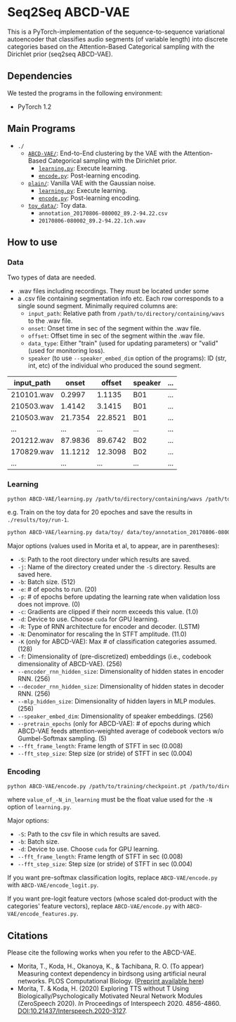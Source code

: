 # Seq2Seq ABCD-VAE

This is a PyTorch-implementation of the sequence-to-sequence variational autoencoder that classifies audio segments (of variable length) into discrete categories based on the Attention-Based Categorical sampling with the Dirichlet prior (seq2seq ABCD-VAE).

## Dependencies

We tested the programs in the following environment:
- PyTorch 1.2

## Main Programs

- `./`
	- [`ABCD-VAE/`](./ABCD-VAE/): End-to-End clustering by the VAE with the Attention-Based Categorical sampling with the Dirichlet prior.
		- [`learning.py`](./ABCD-VAE/learning.py): Execute learning.
		- [`encode.py`](./ABCD-VAE/encode.py): Post-learning encoding.
	- [`plain/`](./plain/): Vanilla VAE with the Gaussian noise.
		- [`learning.py`](./plain/learning.py): Execute learning.
		- [`encode.py`](./plain/encode.py): Post-learning encoding.
	- [`toy_data/`](./toy_data/): Toy data.
		- `annotation_20170806-080002_89.2-94.22.csv`
		- `20170806-080002_89.2-94.22.1ch.wav`

## How to use

### Data

Two types of data are needed.
- .wav files including recordings. They must be located under some 
- a .csv file containing segmentation info etc. Each row corresponds to a single sound segment. Minimally required columns are:
  - `input_path`: Relative path from `/path/to/directory/containing/wavs` to the .wav file.
  - `onset`: Onset time in sec of the segment within the .wav file.
  - `offset`: Offset time in sec of the segment within the .wav file.
  - `data_type`: Either "train" (used for updating parameters) or "valid" (used for monitoring loss).
  - `speaker` (to use `--speaker_embed_dim` option of the programs): ID (str, int, etc) of the individual who produced the sound segment.

| input_path | onset   | offset  | speaker | ... |
| ---        | ---     | ---     | ---     | --- |
| 210101.wav |  0.2997 |  1.1135 | B01     | ... |
| 210503.wav |  1.4142 |  3.1415 | B01     | ... |
| 210503.wav | 21.7354 | 22.8521 | B01     | ... |
| ...        | ...     | ...     | ...     | ... |
| 201212.wav | 87.9836 | 89.6742 | B02     | ... |
| 170829.wav | 11.1212 | 12.3098 | B02     | ... |
| ...        | ...     | ...     | ...     | ... |

### Learning

```bash
python ABCD-VAE/learning.py /path/to/directory/containing/wavs /path/to/segmentation.csv -S /path/to/directory/to/save/results [options]
```

e.g. Train on the toy data for 20 epoches and save the results in `./results/toy/run-1`.
```bash
python ABCD-VAE/learning.py data/toy/ data/toy/annotation_20170806-080002_89.2-94.22.csv -S results/toy -j run-1 -e 20
```

Major options (values used in Morita et al, to appear, are in parentheses):
- `-S`: Path to the root directory under which results are saved.
- `-j`: Name of the directory created under the `-S` directory. Results are saved here.
- `-b`: Batch size. (512)
- `-e`: # of epochs to run. (20)
- `-p`: # of epochs before updating the learning rate when validation loss does not improve. (0)
- `-c`: Gradients are clipped if their norm exceeds this value. (1.0)
- `-d`: Device to use. Choose `cuda` for GPU learning.
- `-R`: Type of RNN architecture for encoder and decoder. (LSTM)
- `-N`: Denominator for rescaling the ln STFT amplitude. (11.0)
- `-K` (only for ABCD-VAE): Max # of classification categories assumed. (128)
- `-f`: Dimensionality of (pre-discretized) embeddings (i.e., codebook dimensionality of ABCD-VAE). (256) 
- `--encoder_rnn_hidden_size`: Dimensionality of hidden states in encoder RNN. (256)
- `--decoder_rnn_hidden_size`: Dimensionality of hidden states in decoder RNN. (256)
- `--mlp_hidden_size`: Dimensionality of hidden layers in MLP modules. (256)
- `--speaker_embed_dim`: Dimensionality of speaker embeddings. (256)
- `--pretrain_epochs` (only for ABCD-VAE): # of epochs during which ABCD-VAE feeds attention-weighted average of codebook vectors w/o Gumbel-Softmax sampling. (5)
- `--fft_frame_length`: Frame length of STFT in sec (0.008)
- `--fft_step_size`: Step size (or stride) of STFT in sec (0.004)

### Encoding

```bash
python ABCD-VAE/encode.py /path/to/training/checkpoint.pt /path/to/directory/containing/wavs /path/to/segmentation.csv value_of_-N_in_learning -S /path/to/class_probs.csv [options]
```

where `value_of_-N_in_learning` must be the float value used for the `-N` option of `learning.py`.

Major options:
- `-S`: Path to the csv file in which results are saved.
- `-b`: Batch size.
- `-d`: Device to use. Choose `cuda` for GPU learning.
- `--fft_frame_length`: Frame length of STFT in sec (0.008)
- `--fft_step_size`: Step size (or stride) of STFT in sec (0.004)

If you want pre-softmax classification logits, replace `ABCD-VAE/encode.py` with `ABCD-VAE/encode_logit.py`.

If you want pre-logit feature vectors (whose scaled dot-product with the categories' feature vectors), replace `ABCD-VAE/encode.py` with `ABCD-VAE/encode_features.py`.

## Citations

Please cite the following works when you refer to the ABCD-VAE.
- Morita, T., Koda, H., Okanoya, K., & Tachibana, R. O. (To appear) Measuring context dependency in birdsong using artificial neural networks. PLOS Computational Biology. ([Preprint available here](https://doi.org/10.1101/2020.05.09.083907))
- Morita, T. & Koda, H. (2020) Exploring TTS without T Using Biologically/Psychologically Motivated Neural Network Modules (ZeroSpeech 2020). *In* Proceedings of Interspeech 2020. 4856-4860. [DOI:10.21437/Interspeech.2020-3127](http://dx.doi.org/10.21437/Interspeech.2020-3127).



<!-- ## TODOs

- Check CUDA (10) compatibility.
- Implement post-learning decoder. -->